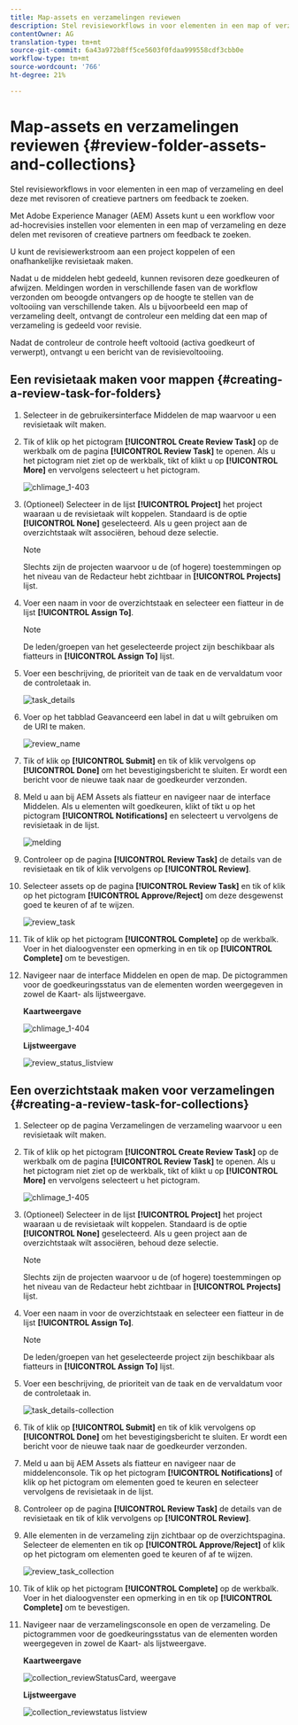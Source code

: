 ```yaml
---
title: Map-assets en verzamelingen reviewen
description: Stel revisieworkflows in voor elementen in een map of verzameling en deel deze met revisoren of creatieve partners om feedback te zoeken.
contentOwner: AG
translation-type: tm+mt
source-git-commit: 6a43a972b8ff5ce5603f0fdaa999558cdf3cbb0e
workflow-type: tm+mt
source-wordcount: '766'
ht-degree: 21%

---
```



# Map-assets en verzamelingen reviewen {#review-folder-assets-and-collections}

Stel revisieworkflows in voor elementen in een map of verzameling en deel deze met revisoren of creatieve partners om feedback te zoeken.

Met Adobe Experience Manager (AEM) Assets kunt u een workflow voor ad-hocrevisies instellen voor elementen in een map of verzameling en deze delen met revisoren of creatieve partners om feedback te zoeken.

U kunt de revisiewerkstroom aan een project koppelen of een onafhankelijke revisietaak maken.

Nadat u de middelen hebt gedeeld, kunnen revisoren deze goedkeuren of afwijzen. Meldingen worden in verschillende fasen van de workflow verzonden om beoogde ontvangers op de hoogte te stellen van de voltooiing van verschillende taken. Als u bijvoorbeeld een map of verzameling deelt, ontvangt de controleur een melding dat een map of verzameling is gedeeld voor revisie.

Nadat de controleur de controle heeft voltooid (activa goedkeurt of verwerpt), ontvangt u een bericht van de revisievoltooiing.

## Een revisietaak maken voor mappen {#creating-a-review-task-for-folders}

1. Selecteer in de gebruikersinterface Middelen de map waarvoor u een revisietaak wilt maken.
1. Tik of klik op het pictogram **[!UICONTROL Create Review Task]** op de werkbalk om de pagina **[!UICONTROL Review Task]** te openen. Als u het pictogram niet ziet op de werkbalk, tikt of klikt u op **[!UICONTROL More]** en vervolgens selecteert u het pictogram.

   ![chlimage_1-403](assets/chlimage_1-403.png)

1. (Optioneel) Selecteer in de lijst **[!UICONTROL Project]** het project waaraan u de revisietaak wilt koppelen. Standaard is de optie **[!UICONTROL None]** geselecteerd. Als u geen project aan de overzichtstaak wilt associëren, behoud deze selectie.

   >[!NOTE]
   >
   >Slechts zijn de projecten waarvoor u de (of hogere) toestemmingen op het niveau van de Redacteur hebt zichtbaar in **[!UICONTROL Projects]** lijst.

1. Voer een naam in voor de overzichtstaak en selecteer een fiatteur in de lijst **[!UICONTROL Assign To]**.

   >[!NOTE]
   >
   >De leden/groepen van het geselecteerde project zijn beschikbaar als fiatteurs in **[!UICONTROL Assign To]** lijst.

1. Voer een beschrijving, de prioriteit van de taak en de vervaldatum voor de controletaak in.

   ![task_details](assets/task_details.png)

1. Voer op het tabblad Geavanceerd een label in dat u wilt gebruiken om de URI te maken.

   ![review_name](assets/review_name.png)

1. Tik of klik op **[!UICONTROL Submit]** en tik of klik vervolgens op **[!UICONTROL Done]** om het bevestigingsbericht te sluiten. Er wordt een bericht voor de nieuwe taak naar de goedkeurder verzonden.
1. Meld u aan bij AEM Assets als fiatteur en navigeer naar de interface Middelen. Als u elementen wilt goedkeuren, klikt of tikt u op het pictogram **[!UICONTROL Notifications]** en selecteert u vervolgens de revisietaak in de lijst.

   ![melding](assets/notification.png)

1. Controleer op de pagina **[!UICONTROL Review Task]** de details van de revisietaak en tik of klik vervolgens op **[!UICONTROL Review]**.
1. Selecteer assets op de pagina **[!UICONTROL Review Task]** en tik of klik op het pictogram **[!UICONTROL Approve/Reject]** om deze desgewenst goed te keuren of af te wijzen.

   ![review_task](assets/review_task.png)

1. Tik of klik op het pictogram **[!UICONTROL Complete]** op de werkbalk. Voer in het dialoogvenster een opmerking in en tik op **[!UICONTROL Complete]** om te bevestigen.
1. Navigeer naar de interface Middelen en open de map. De pictogrammen voor de goedkeuringsstatus van de elementen worden weergegeven in zowel de Kaart- als lijstweergave.

   **Kaartweergave**

   ![chlimage_1-404](assets/chlimage_1-404.png)

   **Lijstweergave**

   ![review_status_listview](assets/review_status_listview.png)

## Een overzichtstaak maken voor verzamelingen {#creating-a-review-task-for-collections}

1. Selecteer op de pagina Verzamelingen de verzameling waarvoor u een revisietaak wilt maken.
1. Tik of klik op het pictogram **[!UICONTROL Create Review Task]** op de werkbalk om de pagina **[!UICONTROL Review Task]** te openen. Als u het pictogram niet ziet op de werkbalk, tikt of klikt u op **[!UICONTROL More]** en vervolgens selecteert u het pictogram.

   ![chlimage_1-405](assets/chlimage_1-405.png)

1. (Optioneel) Selecteer in de lijst **[!UICONTROL Project]** het project waaraan u de revisietaak wilt koppelen. Standaard is de optie **[!UICONTROL None]** geselecteerd. Als u geen project aan de overzichtstaak wilt associëren, behoud deze selectie.

   >[!NOTE]
   >
   >Slechts zijn de projecten waarvoor u de (of hogere) toestemmingen op het niveau van de Redacteur hebt zichtbaar in **[!UICONTROL Projects]** lijst.

1. Voer een naam in voor de overzichtstaak en selecteer een fiatteur in de lijst **[!UICONTROL Assign To]**.

   >[!NOTE]
   >
   >De leden/groepen van het geselecteerde project zijn beschikbaar als fiatteurs in **[!UICONTROL Assign To]** lijst.

1. Voer een beschrijving, de prioriteit van de taak en de vervaldatum voor de controletaak in.

   ![task_details-collection](assets/task_details-collection.png)

1. Tik of klik op **[!UICONTROL Submit]** en tik of klik vervolgens op **[!UICONTROL Done]** om het bevestigingsbericht te sluiten. Er wordt een bericht voor de nieuwe taak naar de goedkeurder verzonden.
1. Meld u aan bij AEM Assets als fiatteur en navigeer naar de middelenconsole. Tik op het pictogram **[!UICONTROL Notifications]** of klik op het pictogram om elementen goed te keuren en selecteer vervolgens de revisietaak in de lijst.
1. Controleer op de pagina **[!UICONTROL Review Task]** de details van de revisietaak en tik of klik vervolgens op **[!UICONTROL Review]**.
1. Alle elementen in de verzameling zijn zichtbaar op de overzichtspagina. Selecteer de elementen en tik op **[!UICONTROL Approve/Reject]** of klik op het pictogram  om elementen goed te keuren of af te wijzen.

   ![review_task_collection](assets/review_task_collection.png)

1. Tik of klik op het pictogram **[!UICONTROL Complete]** op de werkbalk. Voer in het dialoogvenster een opmerking in en tik op **[!UICONTROL Complete]** om te bevestigen.
1. Navigeer naar de verzamelingsconsole en open de verzameling. De pictogrammen voor de goedkeuringsstatus van de elementen worden weergegeven in zowel de Kaart- als lijstweergave.

   **Kaartweergave**

   ![collection_reviewStatusCard, weergave](assets/collection_reviewstatuscardview.png)

   **Lijstweergave**

   ![collection_reviewstatus listview](assets/collection_reviewstatuslistview.png)
